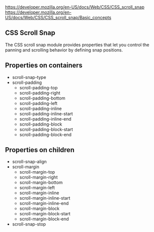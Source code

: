 https://developer.mozilla.org/en-US/docs/Web/CSS/CSS_scroll_snap
https://developer.mozilla.org/en-US/docs/Web/CSS/CSS_scroll_snap/Basic_concepts

## CSS Scroll Snap

The CSS scroll snap module provides properties that let you control the panning and scrolling behavior by defining snap positions.


## Properties on containers

* scroll-snap-type
* scroll-padding
  -  scroll-padding-top
  -  scroll-padding-right
  -  scroll-padding-bottom
  -  scroll-padding-left
  -  scroll-padding-inline
  -  scroll-padding-inline-start
  -  scroll-padding-inline-end
  -  scroll-padding-block
  -  scroll-padding-block-start
  -  scroll-padding-block-end

## Properties on children

* scroll-snap-align
* scroll-margin
  -  scroll-margin-top
  -  scroll-margin-right
  -  scroll-margin-bottom
  -  scroll-margin-left
  -  scroll-margin-inline
  -  scroll-margin-inline-start
  -  scroll-margin-inline-end
  -  scroll-margin-block
  -  scroll-margin-block-start
  -  scroll-margin-block-end
* scroll-snap-stop